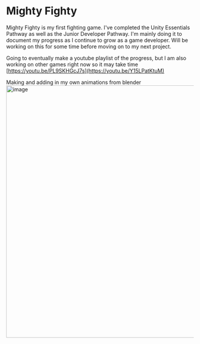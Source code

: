 # Mighty Fighty

Mighty Fighty is my first fighting game. I've completed the Unity Essentials Pathway as well as the Junior Developer Pathway. I'm mainly doing it to document my progress as I continue to grow as a game developer. Will be working on this for some time before moving on to my next project.


Going to eventually make a youtube playlist of the progress, but I am also working on other games right now so it may take time
[https://youtu.be/PL9SKHGcJ7s](https://youtu.be/Y15LPatKtuM)


Making and adding in my own animations from blender
<img width="1253" height="677" alt="image" src="https://github.com/user-attachments/assets/abc0c81c-e6be-4e5a-a09f-c18062cdc52e" />
